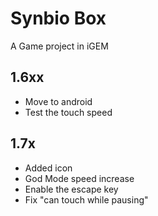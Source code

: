 Synbio Box
==========

A Game project in iGEM

1.6xx
---
- Move to android
- Test the touch speed

1.7x
---
- Added icon
- God Mode speed increase
- Enable the escape key
- Fix "can touch while pausing"
